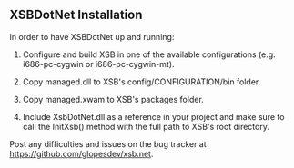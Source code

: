 XSBDotNet Installation
----------------------

In order to have XSBDotNet up and running:

1. Configure and build XSB in one of the available configurations
   (e.g. i686-pc-cygwin or i686-pc-cygwin-mt).

2. Copy managed.dll to XSB's config/CONFIGURATION/bin folder.

3. Copy managed.xwam to XSB's packages folder.

4. Include XsbDotNet.dll as a reference in your project and make sure to call the
InitXsb() method with the full path to XSB's root directory.

Post any difficulties and issues on the bug tracker at https://github.com/glopesdev/xsb.net.
